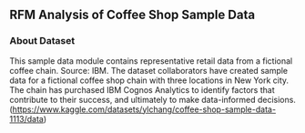 ## RFM Analysis of Coffee Shop Sample Data
### About Dataset 
This sample data module contains representative retail data from a fictional coffee chain. Source: IBM.
The dataset collaborators have created sample data for a fictional coffee shop chain with three locations in New York city. The chain has purchased IBM Cognos Analytics to identify factors that contribute to their success, and ultimately to make data-informed decisions.
(https://www.kaggle.com/datasets/ylchang/coffee-shop-sample-data-1113/data)
